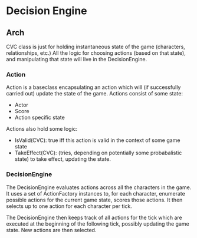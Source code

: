 # Decision Engine

## Arch

CVC class is just for holding instantaneous state of the game (characters,
relationships, etc.) All the logic for choosing actions (based on that state),
and manipulating that state will live in the DecisionEngine.

### Action

Action is a baseclass encapsulating an action which will (if successfully
carried out) update the state of the game. Actions consist of some state:

* Actor
* Score
* Action specific state

Actions also hold some logic:

* IsValid(CVC): true iff this action is valid in the context of some game state
* TakeEffect(CVC): (tries, depending on potentially some probabalistic state)
  to take effect, updating the state.

### DecisionEngine

The DecisionEngine evaluates actions across all the characters in the game. It
uses a set of ActionFactory instances to, for each character, enumerate
possible actions for the current game state, scores those actions. It then
selects up to one action for each character per tick.

The DecisionEngine then keeps track of all actions for the tick which are
executed at the beginning of the following tick, possibly updating the game
state. New actions are then selected.

